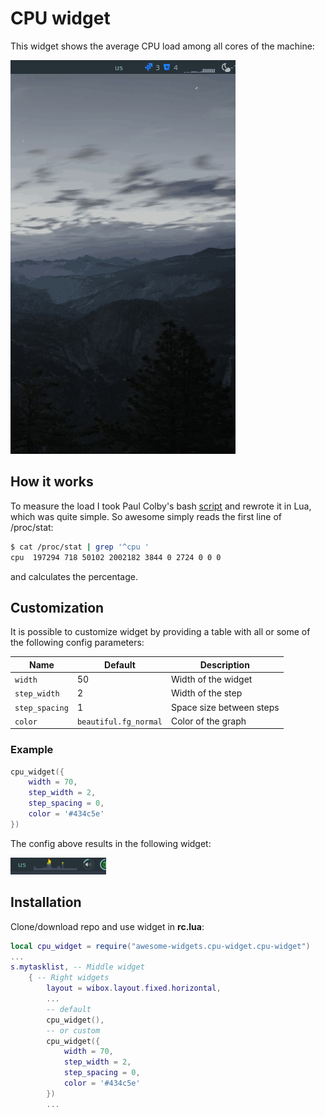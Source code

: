 # CPU widget

This widget shows the average CPU load among all cores of the machine:

![screenshot](./cpu.gif)

## How it works

To measure the load I took Paul Colby's bash [script](http://colby.id.au/calculating-cpu-usage-from-proc-stat/) and rewrote it in Lua, which was quite simple.
So awesome simply reads the first line of /proc/stat:

```bash
$ cat /proc/stat | grep '^cpu '
cpu  197294 718 50102 2002182 3844 0 2724 0 0 0
```

and calculates the percentage.

## Customization

It is possible to customize widget by providing a table with all or some of the following config parameters:

| Name | Default | Description |
|---|---|---|
| `width` | 50 | Width of the widget |
| `step_width` | 2 | Width of the step |
| `step_spacing` | 1 | Space size between steps |
| `color` | `beautiful.fg_normal` | Color of the graph |

### Example

```lua
cpu_widget({
    width = 70,
    step_width = 2,
    step_spacing = 0,
    color = '#434c5e'
})
```

The config above results in the following widget:

![custom](./custom.png)

## Installation

Clone/download repo and use widget in **rc.lua**:

```lua
local cpu_widget = require("awesome-widgets.cpu-widget.cpu-widget")
...
s.mytasklist, -- Middle widget
	{ -- Right widgets
    	layout = wibox.layout.fixed.horizontal,
		...
		-- default
		cpu_widget(),
		-- or custom
		cpu_widget({
            width = 70,
            step_width = 2,
            step_spacing = 0,
            color = '#434c5e'
        })
		...
```
